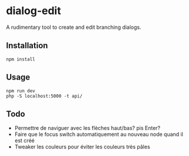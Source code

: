 # dialog-edit

A rudimentary tool to create and edit branching dialogs.

## Installation

```
npm install
```
## Usage

```
npm run dev
php -S localhost:5000 -t api/
```

## Todo

- Permettre de naviguer avec les flèches haut/bas? pis Enter?
- Faire que le focus switch automatiquement au nouveau node quand il est créé
- Tweaker les couleurs pour éviter les couleurs très pâles
